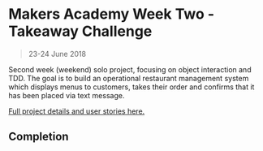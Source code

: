 # Makers Academy Week Two - Takeaway Challenge
> 23-24 June 2018

Second week (weekend) solo project, focusing on object interaction and TDD. The goal is to build an operational restaurant management system which displays menus to customers, takes their order and confirms that it has been placed via text message.

[Full project details and user stories here.](https://github.com/makersacademy/takeaway-challenge)

## Completion
